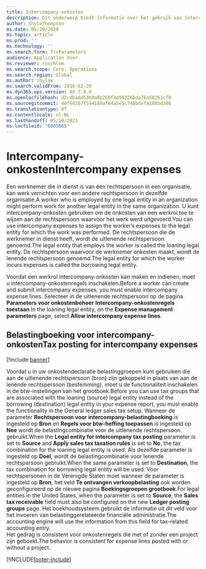 ```yaml
---
title: Intercompany-onkosten
description: Dit onderwerp biedt informatie over het gebruik van intercompany-onkosten om de onkosten van een werkrol toe te wijzen aan de rechtspersoon waarvoor het werk is uitgevoerd.
author: ShylaThompson
ms.date: 05/20/2020
ms.topic: article
ms.prod: ''
ms.technology: ''
ms.search.form: TrvParameters
audience: Application User
ms.reviewer: roschlom
ms.search.scope: Core, Operations
ms.search.region: Global
ms.author: shylaw
ms.search.validFrom: 2016-02-28
ms.dyn365.ops.version: AX 7.0.0
ms.openlocfilehash: d2cdba8d5368a8b26bf4d98226bda76a58261cf0
ms.sourcegitcommit: 40f68387f594180af64a5e5c748b6efa188bd300
ms.translationtype: HT
ms.contentlocale: nl-NL
ms.lasthandoff: 05/10/2021
ms.locfileid: "6005065"
---
```

# <a name="intercompany-expenses"></a><span data-ttu-id="ba633-103">Intercompany-onkosten</span><span class="sxs-lookup"><span data-stu-id="ba633-103">Intercompany expenses</span></span>

<span data-ttu-id="ba633-104">Een werknemer die in dienst is van één rechtspersoon in een organisatie, kan werk verrichten voor een andere rechtspersoon in dezelfde organisatie.</span><span class="sxs-lookup"><span data-stu-id="ba633-104">A worker who is employed by one legal entity in an organization might perform work for another legal entity in the same organization.</span></span> <span data-ttu-id="ba633-105">U kunt intercompany-onkosten gebruiken om de onkosten van een werkrol toe te wijzen aan de rechtspersoon waarvoor het werk werd uitgevoerd.</span><span class="sxs-lookup"><span data-stu-id="ba633-105">You can use intercompany expenses to assign the worker’s expenses to the legal entity for which the  work was performed.</span></span> <span data-ttu-id="ba633-106">De rechtspersoon die de werknemer in dienst heeft, wordt de uitlenende rechtspersoon genoemd.</span><span class="sxs-lookup"><span data-stu-id="ba633-106">The legal entity that employs the worker is called the loaning legal entity.</span></span> <span data-ttu-id="ba633-107">De rechtspersoon waarvoor de werknemer onkosten maakt, wordt de lenende rechtspersoon genoemd.</span><span class="sxs-lookup"><span data-stu-id="ba633-107">The legal entity for which the worker incurs expenses is called the borrowing legal entity.</span></span> 

<span data-ttu-id="ba633-108">Voordat een werkrol intercompany-onkosten kan maken en indienen, moet u intercompany-onkostenregels inschakelen.</span><span class="sxs-lookup"><span data-stu-id="ba633-108">Before a worker can create and submit intercompany expenses, you must enable intercompany expense lines.</span></span> <span data-ttu-id="ba633-109">Selecteer in de uitlenende rechtspersoon op de pagina **Parameters voor onkostenbeheer** **Intercompany-onkostenregels toestaan**.</span><span class="sxs-lookup"><span data-stu-id="ba633-109">In the loaning legal entity, on the **Expense management parameters** page, select **Allow intercompany expense lines**.</span></span> 

## <a name="tax-posting-for-intercompany-expenses"></a><span data-ttu-id="ba633-110">Belastingboeking voor intercompany-onkosten</span><span class="sxs-lookup"><span data-stu-id="ba633-110">Tax posting for intercompany expenses</span></span>

[!include [banner](../includes/banner.md)]

<span data-ttu-id="ba633-111">Voordat u in uw onkostendeclaratie belastinggroepen kunt gebruiken die aan de uitlenende rechtspersoon (bron) zijn gekoppeld in plaats van aan de lenende rechtspersoon (bestemming), moet u de functionaliteit inschakelen in de btw-instellingen van het grootboek.</span><span class="sxs-lookup"><span data-stu-id="ba633-111">Before you can use tax groups that are associated with the loaning (source) legal entity instead of the borrowing (destination) legal entity in your expense report, you must enable the functionality in the General ledger sales tax setup.</span></span> <span data-ttu-id="ba633-112">Wanneer de parameter **Rechtspersoon voor intercompany-belastingboeking** is ingesteld op **Bron** en **Regels voor btw-heffing toepassen** is ingesteld op **Nee** wordt de belastingcombinatie voor de uitlenende rechtspersoon gebruikt.</span><span class="sxs-lookup"><span data-stu-id="ba633-112">When the **Legal entity for intercompany tax posting** parameter is set to **Source** and **Apply sales tax taxation rules** is set to **No**, the tax combination for the loaning legal entity is used.</span></span> <span data-ttu-id="ba633-113">Als dezelfde parameter is ingesteld op **Doel**, wordt de belastingcombinatie voor lenende rechtspersoon gebruikt.</span><span class="sxs-lookup"><span data-stu-id="ba633-113">When the same parameter is set to **Destination**, the tax combination for borrowing legal entity will be used.</span></span> <span data-ttu-id="ba633-114">Voor rechtspersonen in de Verenigde Staten moet wanneer de parameter is ingesteld op **Bron**, het veld **Te ontvangen verkoopbelasting** ook worden geconfigureerd op de nieuwe pagina **Boekingsgroepen grootboek**.</span><span class="sxs-lookup"><span data-stu-id="ba633-114">For legal entities in the United States, when the parameter is set to **Source**, the **Sales tax receivable** field must also be configured on the new **Ledger posting groups** page.</span></span> <span data-ttu-id="ba633-115">Het boekhoudsysteem gebruikt de informatie uit dit veld voor het invoeren van belastinggerelateerde financiële administratie.</span><span class="sxs-lookup"><span data-stu-id="ba633-115">The accounting engine will use the information from this field for tax-related accounting entry.</span></span>   
<span data-ttu-id="ba633-116">Het gedrag is consistent voor onkostenregels die met of zonder een project zijn geboekt.</span><span class="sxs-lookup"><span data-stu-id="ba633-116">The behavior is consistent for expense lines posted with or without a project.</span></span>  


[!INCLUDE[footer-include](../includes/footer-banner.md)]